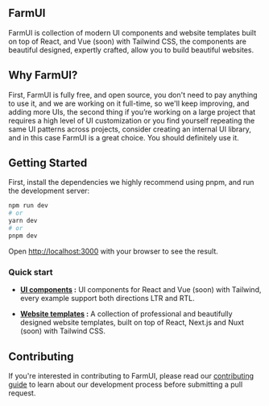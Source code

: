 ## FarmUI 


FarmUI is collection of modern UI components and website templates built on top of React, and Vue (soon) with Tailwind CSS, the components are beautiful designed, expertly crafted, allow you to build beautiful websites.

## Why FarmUI?

First, FarmUI is fully free, and open source, you don't need to pay anything to use it, and we are working on it full-time, so we'll keep improving, and adding more UIs, the second thing if you’re working on a large project that requires a high level of UI customization or you find yourself repeating the same UI patterns across projects, consider creating an internal UI library, and in this case FarmUI is a great choice. You should definitely use it.

## Getting Started

First, install the dependencies we highly recommend using pnpm, and run the development server:

```bash
npm run dev
# or
yarn dev
# or
pnpm dev
```

Open [http://localhost:3000](http://localhost:3000) with your browser to see the result.

### Quick start

- <strong>[UI components](https://farmui.com/components) :</strong> UI components for React and Vue (soon) with Tailwind, every example support both directions LTR and RTL.

- <strong>[Website templates](https://farmui.com/templates) :</strong> A collection of professional and beautifully designed website templates, built on top of React, Next.js and Nuxt (soon) with Tailwind CSS.

## Contributing

If you're interested in contributing to FarmUI, please read our [contributing guide](https://github.com/MarsX-dev/floatui/blob/main/CONTRIBUTING.md) to learn about our development process before submitting a pull request.
